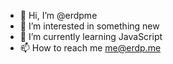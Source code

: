 - 👋 Hi, I’m @erdpme
- 👀 I’m interested in something new
- 🌱 I’m currently learning JavaScript
- 📫 How to reach me me@erdp.me

<!---
erdpme/erdpme is a ✨ special ✨ repository because its `README.md` (this file) appears on your GitHub profile.
You can click the Preview link to take a look at your changes.
--->
